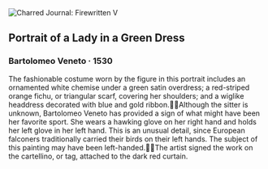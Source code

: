 <div class="artwork-of-the-day">
  <div class="container">
    <div class="img-wrapper">
      <img
        src="https://uploads1.wikiart.org/images/bartolomeo-veneto/portrait-of-a-lady-in-a-green-dress-1530.jpg"
        alt="Charred Journal: Firewritten V" />
    </div>
    <div class="artwork-detail">
      <div class="artwork-origin"> 
        <h2 class="artwork-name">Portrait of a Lady in a Green Dress</h2>
        <h3 class="artist">
          Bartolomeo Veneto
                    ·  1530
        </h3>
      </div>
      <p class="description">
        <span class="artwork-description-text ng-binding" ng-bind-html="viewModel.ArtworkOfTheDay.Description | unsafe">The fashionable costume worn by the figure in this portrait includes an ornamented white chemise under a green satin overdress; a red-striped orange fichu, or triangular scarf, covering her shoulders; and a wiglike headdress decorated with blue and gold ribbon.Although the sitter is unknown, Bartolomeo Veneto has provided a sign of what might have been her favorite sport. She wears a hawking glove on her right hand and holds her left glove in her left hand. This is an unusual detail, since European falconers traditionally carried their birds on their left hands. The subject of this painting may have been left-handed.The artist signed the work on the cartellino, or tag, attached to the dark red curtain.</span>
                        <div class="text-shadow-container" ng-show="showShadow" style=""></div>
      </p>
    </div>
  </div>

</div>
